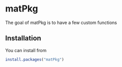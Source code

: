 # matPkg

The goal of matPkg is to have a few custom functions

## Installation

You can install from

``` r
install.packages("matPkg")
```

